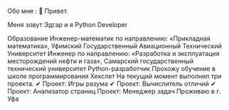 Обо мне :
👋 Привет.

Меня зовут Эдгар и я Python Developer

Образование
Инженер-математик по направлению: «Прикладная математика», Уфимский Государственный Авиационный Технический Университет
Инженер по направлению: «Разработка и эксплуатация месторождений нефти и газа», Самарский государственный технический университет
Python-разработчик
Прохожу обучение в школе программирования Хекслет
На текущий момент выполнил три проекта.
✔ Проект: Игры разума
✔ Проект: Вычислитель отличий
✔ Проект: Анализатор страниц
Проект: Менеджер задач
Проживаю в г. Уфа
